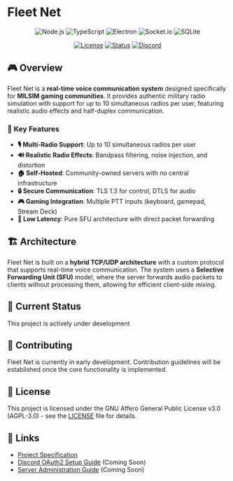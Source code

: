 # Fleet Net

<div align="center">

![Node.js](https://img.shields.io/badge/Node.js-339933?style=for-the-badge&logo=nodedotjs&logoColor=white)
![TypeScript](https://img.shields.io/badge/TypeScript-007ACC?style=for-the-badge&logo=typescript&logoColor=white)
![Electron](https://img.shields.io/badge/Electron-47848F?style=for-the-badge&logo=electron&logoColor=white)
![Socket.io](https://img.shields.io/badge/Socket.io-010101?style=for-the-badge&logo=socketdotio&logoColor=white)
![SQLite](https://img.shields.io/badge/SQLite-003B57?style=for-the-badge&logo=sqlite&logoColor=white)

[![License](https://img.shields.io/badge/license-AGPL--3.0-blue.svg)](LICENSE)
[![Status](https://img.shields.io/badge/status-In%20Development-yellow)](https://github.com/yourusername/fleet-net)
[![Discord](https://img.shields.io/badge/Discord-OAuth2-5865F2?logo=discord&logoColor=white)](docs/FLEET-NET.md#authentication--security)

</div>

## 🎮 Overview

Fleet Net is a **real-time voice communication system** designed specifically for **MILSIM gaming communities**. It provides authentic military radio simulation with support for up to 10 simultaneous radios per user, featuring realistic audio effects and half-duplex communication.

### 🔑 Key Features

- **🎙️ Multi-Radio Support**: Up to 10 simultaneous radios per user
- **🔊 Realistic Radio Effects**: Bandpass filtering, noise injection, and distortion
- **🏠 Self-Hosted**: Community-owned servers with no central infrastructure
- **🔒 Secure Communication**: TLS 1.3 for control, DTLS for audio
- **🎮 Gaming Integration**: Multiple PTT inputs (keyboard, gamepad, Stream Deck)
- **📡 Low Latency**: Pure SFU architecture with direct packet forwarding

## 🏗️ Architecture
Fleet Net is built on a **hybrid TCP/UDP architecture** with a custom protocol that supports real-time voice communication. The system uses a **Selective Forwarding Unit (SFU)** model, where the server forwards audio packets to clients without processing them, allowing for efficient client-side mixing.

## 🚧 Current Status

This project is actively under development
## 🤝 Contributing

Fleet Net is currently in early development. Contribution guidelines will be established once the core functionality is implemented.

## 📄 License

This project is licensed under the GNU Affero General Public License v3.0 (AGPL-3.0) - see the [LICENSE](LICENSE) file for details.

## 🔗 Links

- [Project Specification](docs/FLEET-NET.md)
- [Discord OAuth2 Setup Guide](#) (Coming Soon)
- [Server Administration Guide](#) (Coming Soon)
